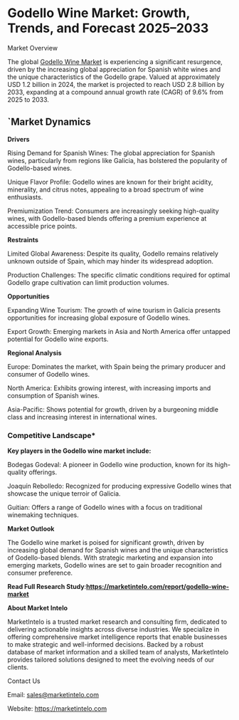# Godello Wine Market: Growth, Trends, and Forecast 2025–2033
Market Overview

The global [Godello Wine Market](https://marketintelo.com/report/godello-wine-market) is experiencing a significant resurgence, driven by the increasing global appreciation for Spanish white wines and the unique characteristics of the Godello grape. Valued at approximately USD 1.2 billion in 2024, the market is projected to reach USD 2.8 billion by 2033, expanding at a compound annual growth rate (CAGR) of 9.6% from 2025 to 2033.

## `Market Dynamics
**Drivers**

Rising Demand for Spanish Wines: The global appreciation for Spanish wines, particularly from regions like Galicia, has bolstered the popularity of Godello-based wines.

Unique Flavor Profile: Godello wines are known for their bright acidity, minerality, and citrus notes, appealing to a broad spectrum of wine enthusiasts.

Premiumization Trend: Consumers are increasingly seeking high-quality wines, with Godello-based blends offering a premium experience at accessible price points.

**Restraints**

Limited Global Awareness: Despite its quality, Godello remains relatively unknown outside of Spain, which may hinder its widespread adoption.

Production Challenges: The specific climatic conditions required for optimal Godello grape cultivation can limit production volumes.

**Opportunities**

Expanding Wine Tourism: The growth of wine tourism in Galicia presents opportunities for increasing global exposure of Godello wines.

Export Growth: Emerging markets in Asia and North America offer untapped potential for Godello wine exports.

**Regional Analysis**

Europe: Dominates the market, with Spain being the primary producer and consumer of Godello wines.

North America: Exhibits growing interest, with increasing imports and consumption of Spanish wines.

Asia-Pacific: Shows potential for growth, driven by a burgeoning middle class and increasing interest in international wines.

### Competitive Landscape*

**Key players in the Godello wine market include:**

Bodegas Godeval: A pioneer in Godello wine production, known for its high-quality offerings.

Joaquín Rebolledo: Recognized for producing expressive Godello wines that showcase the unique terroir of Galicia.

Guitian: Offers a range of Godello wines with a focus on traditional winemaking techniques.

**Market Outlook**

The Godello wine market is poised for significant growth, driven by increasing global demand for Spanish wines and the unique characteristics of Godello-based blends. With strategic marketing and expansion into emerging markets, Godello wines are set to gain broader recognition and consumer preference.

**Read Full Research Study**:**https://marketintelo.com/report/godello-wine-market**

**About Market Intelo**

MarketIntelo is a trusted market research and consulting firm, dedicated to delivering actionable insights across diverse industries. We specialize in offering comprehensive market intelligence reports that enable businesses to make strategic and well-informed decisions. Backed by a robust database of market information and a skilled team of analysts, MarketIntelo provides tailored solutions designed to meet the evolving needs of our clients.

Contact Us

Email: sales@marketintelo.com

Website: https://marketintelo.com
